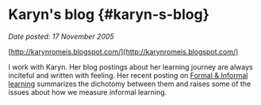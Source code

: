 # Karyn's blog {#karyn-s-blog}

_Date posted: 17 November 2005_

[http://karynromeis.blogspot.com/](http://karynromeis.blogspot.com/)

I work with Karyn. Her blog postings about her learning journey are always inciteful and written with feeling. Her recent posting on [Formal & Informal learning](http://karynromeis.blogspot.com/2005/11/formal-or-informal.html) summarizes the dichotomy between them and raises some of the issues about how we measure informal learning.